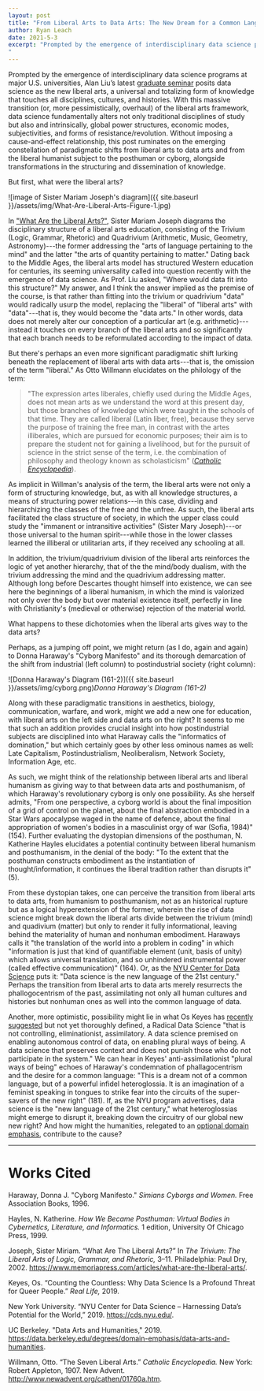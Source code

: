 ```yaml
---
layout: post
title: "From Liberal Arts to Data Arts: The New Dream for a Common Language"
author: Ryan Leach
date: 2021-5-3
excerpt: "Prompted by the emergence of interdisciplinary data science programs at major U.S. universities, Alan Liu’s latest [graduate seminar](https://alanyliu.org/course/english-238-the-humanities-and-data-science-fall-2019/) posits data science as the new liberal arts, a universal and totalizing form of knowledge that touches all disciplines, cultures, and histories. With this massive transition (or, more pessimistically, overhaul) of the liberal arts framework, data science fundamentally alters not only traditional disciplines of study but also and intrinsically, global power structures, economic modes, subjectivities, and forms of resistance/revolution.  Without imposing a cause-and-effect relationship, this post ruminates on the emerging constellation of paradigmatic shifts from liberal arts to data arts and from the liberal humanist subject to the posthuman or cyborg, alongside transformations in the structuring and dissemination of knowledge.
"
---
```


Prompted by the emergence of interdisciplinary data science programs at major U.S. universities, Alan Liu’s latest [graduate seminar](https://alanyliu.org/course/english-238-the-humanities-and-data-science-fall-2019/) posits data science as the new liberal arts, a universal and totalizing form of knowledge that touches all disciplines, cultures, and histories. With this massive transition (or, more pessimistically, overhaul) of the liberal arts framework, data science fundamentally alters not only traditional disciplines of study but also and intrinsically, global power structures, economic modes, subjectivities, and forms of resistance/revolution.  Without imposing a cause-and-effect relationship, this post ruminates on the emerging constellation of paradigmatic shifts from liberal arts to data arts and from the liberal humanist subject to the posthuman or cyborg, alongside transformations in the structuring and dissemination of knowledge.

But first, what were the liberal arts?

![image of Sister Mariam Joseph's diagram]({{ site.baseurl }}/assets/img/What-Are-Liberal-Arts-Figure-1.jpg)

In ["What Are the Liberal Arts?"](https://www.memoriapress.com/articles/what-are-the-liberal-arts/), Sister Mariam Joseph diagrams the disciplinary structure of a liberal arts education, consisting of the Trivium (Logic, Grammar, Rhetoric) and Quadrivium (Arithmetic, Music, Geometry, Astronomy)---the former addressing the "arts of language pertaining to the mind" and the latter "the arts of quantity pertaining to matter." Dating back to the Middle Ages, the liberal arts model has structured Western education for centuries, its seeming universality called into question recently with the emergence of data science. As Prof. Liu asked, "Where would data fit into this structure?" My answer, and I think the answer implied as the premise of the course, is that rather than fitting into the trivium or quadrivium "data" would radically usurp the model, replacing the "liberal" of "liberal arts" with "data"---that is, they would become the "data arts." In other words, data does not merely alter our conception of a particular art (e.g. arithmetic)---instead it touches on every branch of the liberal arts and so significantly that each branch needs to be reformulated according to the impact of data.

But there's perhaps an even more significant paradigmatic shift lurking beneath the replacement of liberal arts with data arts---that is, the omission of the term "liberal." As Otto Willmann elucidates on the philology of the term:

> "The expression artes liberales, chiefly used during the Middle Ages, does not mean arts as we understand the word at this present day, but those branches of knowledge which were taught in the schools of that time. They are called liberal (Latin liber, free), because they serve the purpose of training the free man, in contrast with the artes illiberales, which are pursued for economic purposes; their aim is to prepare the student not for gaining a livelihood, but for the pursuit of science in the strict sense of the term, i.e. the combination of philosophy and theology known as scholasticism" ([_Catholic Encyclopedia_](http://www.newadvent.org/cathen/01760a.htm)).

As implicit in Willman's analysis of the term, the liberal arts were not only a form of structuring knowledge, but, as with all knowledge structures, a means of structuring power relations---in this case, dividing and hierarchizing the classes of the free and the unfree. As such, the liberal arts facilitated the class structure of society, in which the upper class could study the "immanent or intransitive activities" (Sister Mary Joseph)---or those universal to the human spirit---while those in the lower classes learned the illiberal or utilitarian arts, if they received any schooling at all. 

In addition, the trivium/quadrivium division of the liberal arts reinforces the logic of yet another hierarchy, that of the the mind/body dualism, with the trivium addressing the mind and the quadrivium addressing matter. Although long before Descartes thought himself into existence, we can see here the beginnings of a liberal humanism, in which the mind is valorized not only over the body but over material existence itself, perfectly in line with Christianity's (medieval or otherwise) rejection of the material world. 

What happens to these dichotomies when the liberal arts gives way to the data arts?

Perhaps, as a jumping off point, we might return (as I do, again and again) to Donna Haraway's "Cyborg Manifesto" and its thorough demarcation of the shift from industrial (left column) to postindustrial society (right column):

![Donna Haraway's Diagram (161-2)]({{ site.baseurl }}/assets/img/cyborg.png)*Donna Haraway's Diagram (161-2)*


Along with these paradigmatic transitions in aesthetics, biology, communication, warfare, and work, might we add a new one for education, with liberal arts on the left side and data arts on the right? It seems to me that such an addition provides crucial insight into how postindustrial subjects are disciplined into what Haraway calls the "informatics of domination," but which certainly goes by other less ominous names as well: Late Capitalism, Postindustrialism, Neoliberalism, Network Society, Information Age, etc. 

As such, we might think of the relationship between liberal arts and liberal humanism as giving way to that between data arts and posthumanism, of which Haraway's revolutionary cyborg is only one possibility. As she herself admits, "From one perspective, a cyborg world is about the final imposition of a grid of control on the planet, about the final abstraction embodied in a Star Wars apocalypse waged in the name of defence, about the final appropriation of women's bodies in a masculinist orgy of war (Sofia, 1984)" (154). Further evaluating the dystopian dimensions of the posthuman, N. Katherine Hayles elucidates a potential continuity between liberal humanism and posthumanism, in the denial of the body: "To the extent that the posthuman constructs embodiment as the instantiation of thought/information, it continues the liberal tradition rather than disrupts it" (5). 

From these dystopian takes, one can perceive the transition from liberal arts to data arts, from humanism to posthumanism, not as an historical rupture but as a logical hyperextension of the former, wherein the rise of data science might break down the liberal arts divide between the trivium (mind) and quadivium (matter) but only to render it fully informational, leaving behind the materiality of human and nonhuman embodiment. Haraways calls it "the translation of the world into a problem in coding" in which "information is just that kind of quantifiable element (unit, basis of unity) which allows universal translation, and so unhindered instrumental power (called effective communication)" (164). Or, as the [NYU Center for Data Science](https://cds.nyu.edu/) puts it:
"Data science is the new language of the 21st century." Perhaps the transition from liberal arts to data arts merely resurrects the phallogocentrism of the past, assimilating not only all human cultures and histories but nonhuman ones as well into the common language of data. 

Another, more optimistic, possibility might lie in what Os Keyes has [recently suggested](https://reallifemag.com/counting-the-countless/) but not yet thoroughly defined, a Radical Data Science "that is not controlling, eliminationist, assimilatory. A data science premised on enabling autonomous control of data, on enabling plural ways of being. A data science that preserves context and does not punish those who do not participate in the system." We can hear in Keyes' anti-assimilationist "plural ways of being" echoes of Haraway's condemnation of phallagocentrism and the desire for a common language: "This is a dream not of a common language, but of a powerful infidel heteroglossia. It is an imagination of a feminist speaking in tongues to strike fear into the circuits of the super-savers of the new right" (181). If, as the NYU program advertises, data science is the "new language of the 21st century," what heteroglossias might emerge to disrupt it, breaking down the circuitry of our global new new right? And how might the humanities, relegated to an [optional domain emphasis](https://data.berkeley.edu/degrees/domain-emphasis/data-arts-and-humanities), contribute to the cause?


---
# Works Cited

Haraway, Donna J. "Cyborg Manifesto." _Simians Cyborgs and Women._ Free Association Books, 1996.

Hayles, N. Katherine. _How We Became Posthuman: Virtual Bodies in Cybernetics, Literature, and Informatics._ 1 edition, University Of Chicago Press, 1999.

Joseph, Sister Miriam. “What Are The Liberal Arts?” In _The Trivium: The Liberal Arts of Logic, Grammar, and Rhetoric,_ 3–11. Philadelphia: Paul Dry, 2002. <https://www.memoriapress.com/articles/what-are-the-liberal-arts/>. 

Keyes, Os. “Counting the Countless: Why Data Science Is a Profound Threat for Queer People.” _Real Life,_ 2019.

New York University. “NYU Center for Data Science – Harnessing Data’s Potential for the World,” 2019. <https://cds.nyu.edu/>.

UC Berkeley. "Data Arts and Humanities," 2019. <https://data.berkeley.edu/degrees/domain-emphasis/data-arts-and-humanities>.

Willmann, Otto. “The Seven Liberal Arts.” _Catholic Encyclopedia._ New York: Robert Appleton, 1907. New Advent. <http://www.newadvent.org/cathen/01760a.htm>.